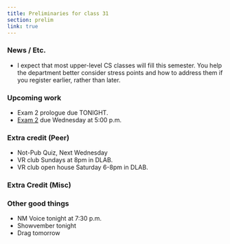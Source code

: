 ```yaml
---
title: Preliminaries for class 31
section: prelim 
link: true
---
```

### News / Etc.

* I expect that most upper-level CS classes will fill this semester.
  You help the department better consider stress points and how to address
  them if you register earlier, rather than later.

### Upcoming work

* Exam 2 prologue due TONIGHT.
* [Exam 2](../exams/exam02) due Wednesday at 5:00 p.m.

### Extra credit (Peer)

* Not-Pub Quiz, Next Wednesday
* VR club Sundays at 8pm in DLAB.
* VR club open house Saturday 6-8pm in DLAB.

### Extra Credit (Misc)

### Other good things

* NM Voice tonight at 7:30 p.m.
* Showvember tonight
* Drag tomorrow
